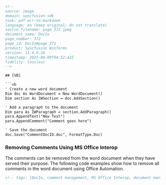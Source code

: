 ```html
<!-- 
source: image
domain: syncfusion-sdk
task: pdf-ocr-to-markdown
language: en (keep original; do not translate)
source_filename: page_372.jpeg
document_name: DocIo
page_number: 372
page_id: DocIo#page_372
product: Syncfusion Winforms
version: 11.4.0.26
timestamp: 2025-08-09T04:52:42Z
fidelity: lossless
-->

## [VB]

```vb
' Create a new word document
Dim doc As WordDocument = New WordDocument()
Dim section As IWSection = doc.AddSection()

' Add a paragraph to the document
Dim para As IWParagraph = section.AddParagraph()
para.AppendText("New Text")
para.AppendComment("Comment goes here")

' Save the document
doc.Save("CommentDocIO.doc", FormatType.Doc)
```

### Removing Comments Using MS Office Interop

The comments can be removed from the word document when they have served their purpose. The following code examples show how to remove all comments in the word document using Office Automation.
```html
<!-- tags: [DocIo, comment management, MS Office Interop, document manipulation, word document, Syncfusion Winforms, version 11.4.0.26] keywords: [comments, remove comments, document, word document, MS Office, interop, document manipulation, Syncfusion, SDK, VB, VBA, automation, Office Automation] -->
```